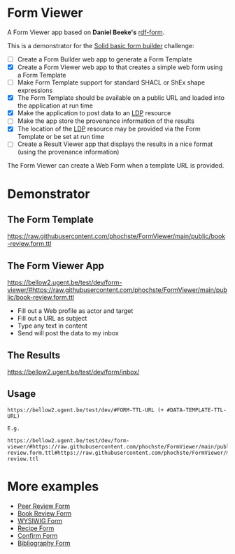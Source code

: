 # Form Viewer

A Form Viewer app based on **Daniel Beeke's** [rdf-form](https://github.com/danielbeeke/rdf-form).

This is a demonstrator for the [Solid basic form builder](https://github.com/SolidLabResearch/Challenges/issues/19) challenge:

- [ ] Create a Form Builder web app to generate a Form Template
- [x] Create a Form Viewer web app to that creates a simple web form using a Form Template
- [ ] Make Form Template support for standard SHACL or ShEx shape expressions
- [x] The Form Template should be available on a public URL and loaded into the 
  application at run time
- [x] Make the application to post data to an [LDP](https://www.w3.org/TR/ldp/) resource 
- [ ] Make the app store the provenance information of the results
- [x] The location of the [LDP](https://www.w3.org/TR/ldp/) resource may be provided via the Form Template or be set at run time
- [ ] Create a Result Viewer app that displays the results in a nice format (using the provenance information)

The Form Viewer can create a Web Form when a template URL is provided. 

# Demonstrator 

## The Form Template

https://raw.githubusercontent.com/phochste/FormViewer/main/public/book-review.form.ttl

## The Form Viewer App

https://bellow2.ugent.be/test/dev/form-viewer/#https://raw.githubusercontent.com/phochste/FormViewer/main/public/book-review.form.ttl

 - Fill out a Web profile as actor and target
 - Fill out a URL as subject
 - Type any text in content
 - Send will post the data to my inbox

## The Results

https://bellow2.ugent.be/test/dev/form/inbox/

## Usage

```
https://bellow2.ugent.be/test/dev/#FORM-TTL-URL (+ #DATA-TEMPLATE-TTL-URL)

E.g.

https://bellow2.ugent.be/test/dev/form-viewer/#https://raw.githubusercontent.com/phochste/FormViewer/main/public/book-review.form.ttl#https://raw.githubusercontent.com/phochste/FormViewer/main/public/book-review.ttl
```

# More examples

- [Peer Review Form](https://bellow2.ugent.be/test/dev/form-viewer/#https://hochstenbach.inrupt.net/public/dev/form/report.form.ttl#https://raw.githubusercontent.com/phochste/FormViewer/main/public/artifact1.ttl)
- [Book Review Form](https://bellow2.ugent.be/test/dev/form-viewer/#https://raw.githubusercontent.com/phochste/FormViewer/main/public/book-review.form.ttl)
- [WYSIWIG Form](https://bellow2.ugent.be/test/dev/form-viewer/#https://raw.githubusercontent.com/phochste/FormViewer/main/public/wysiwyg.form.ttl)
- [Recipe Form](https://bellow2.ugent.be/test/dev/form-viewer/#https://raw.githubusercontent.com/phochste/FormViewer/main/public/recipe.form.ttl)
- [Confirm Form](https://bellow2.ugent.be/test/dev/form-viewer/#https://raw.githubusercontent.com/phochste/FormViewer/main/public/confirm.form.ttl)
- [Bibliography Form](https://bellow2.ugent.be/test/dev/form-viewer/#https://raw.githubusercontent.com/phochste/FormViewer/main/public/journalArticle.form.ttl)